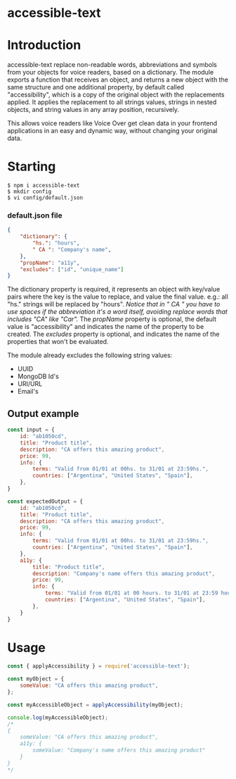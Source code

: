 # accessible-text

# Introduction
accessible-text replace non-readable words, abbreviations and symbols from your objects for voice readers, based on a dictionary. 
The module exports a function that receives an object, and returns a new object with the same structure and one additional property, by default called "accessibility", which is a copy of the original object with the replacements applied. 
It applies the replacement to all strings values, strings in nested objects, and string values in any array position, recursively.

This allows voice readers like Voice Over get clean data in your frontend applications in an easy and dynamic way, without changing your original data.

# Starting
```shell
$ npm i accessible-text
$ mkdir config
$ vi config/default.json
```

### default.json file
```json
{
	"dictionary": {
		"hs.": "hours",
		" CA ": "Company's name", 
	},
	"propName": "a11y",
	"excludes": ["id", "unique_name"]
}
```
The dictionary property is required, it represents an object with key/value pairs where the key is the value to replace, and value the final value. e.g.:  all "hs." strings will be replaced by "hours".
*Notice that in " CA " you have to use spaces if the abbreviation it's a word itself, avoiding replace words that includes "CA" like "Car".* 
The *propName* property is optional, the default value is "accessibility" and indicates the name of the property to be created. 
The *excludes* property is optional, and indicates the name of the properties that won't be evaluated.

The module already excludes the following string values:
* UUID
* MongoDB Id's
* URI/URL
* Email's

## Output example
```js
const input = {
	id: "ab1050cd",
	title: "Product title",
	description: "CA offers this amazing product",
	price: 99,
	info: {
		terms: "Valid from 01/01 at 00hs. to 31/01 at 23:59hs.",
		countries: ["Argentina", "United States", "Spain"],	
	},
}
```
```js
const expectedOutput = {
	id: "ab1050cd",
	title: "Product title",
	description: "CA offers this amazing product",
	price: 99,
	info: {
		terms: "Valid from 01/01 at 00hs. to 31/01 at 23:59hs.",
		countries: ["Argentina", "United States", "Spain"],	
	},
	a11y: {
		title: "Product title",
		description: "Company's name offers this amazing product",
		price: 99,
		info: {
			terms: "Valid from 01/01 at 00 hours. to 31/01 at 23:59 hours.",
			countries: ["Argentina", "United States", "Spain"],	
		},
	} 
}
```

# Usage
```js
const { applyAccessibility } = require('accessible-text');

const myObject = {
	someValue: "CA offers this amazing product",
};

const myAccessibleObject = applyAccessibility(myObject);

console.log(myAccessibleObject);
/* 
{ 
	someValue: "CA offers this amazing product", 
	a11y: { 
		someValue: "Company's name offers this amazing product" 
	}
}
*/
```